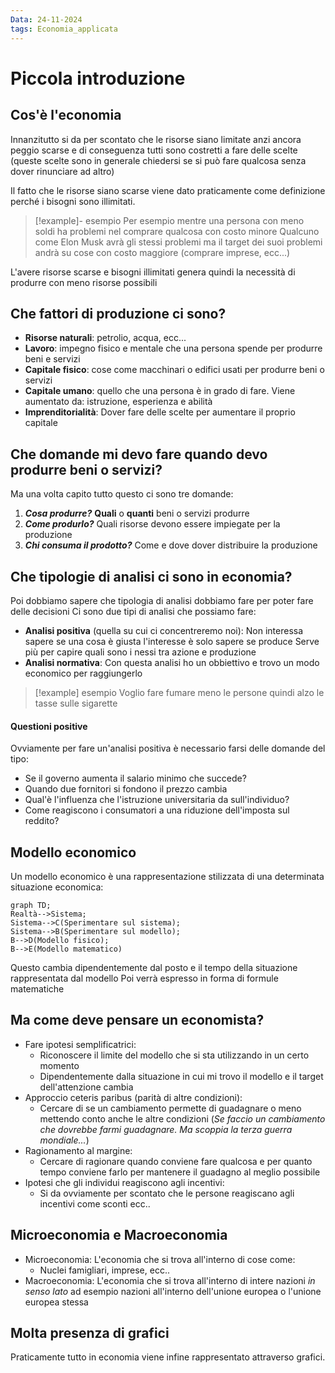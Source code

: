 ```yaml
---
Data: 24-11-2024
tags: Economia_applicata
---
```



# Piccola introduzione
## Cos'è l'economia
Innanzitutto si da per scontato che le risorse siano limitate anzi ancora peggio scarse e di conseguenza tutti sono costretti a fare delle scelte (queste scelte sono in generale chiedersi se si può fare qualcosa senza dover rinunciare ad altro)

Il fatto che le risorse siano scarse viene dato praticamente come definizione perché i bisogni sono illimitati.
> [!example]- esempio
> Per esempio mentre una persona con meno soldi ha problemi nel comprare qualcosa con costo minore
> Qualcuno come Elon Musk avrà gli stessi problemi ma il target dei suoi problemi andrà su cose con costo maggiore (comprare imprese, ecc...)

L'avere risorse scarse e bisogni illimitati genera quindi la necessità di produrre con meno risorse possibili

## Che fattori di produzione ci sono?
- **Risorse naturali**: 
  petrolio, acqua, ecc...
- **Lavoro**: 
  impegno fisico e mentale che una persona spende per produrre beni e servizi
- **Capitale fisico**: 
  cose come macchinari o edifici usati per produrre beni o servizi
- **Capitale umano**: 
  quello che una persona è in grado di fare. Viene aumentato da: istruzione, esperienza e abilità
- **Imprenditorialità**: 
  Dover fare delle scelte per aumentare il proprio capitale

## Che domande mi devo fare quando devo produrre beni o servizi?
Ma una volta capito tutto questo ci sono tre domande:
1. ***Cosa produrre?***
   **Quali** o **quanti** beni o servizi produrre
2. ***Come produrlo?***
   Quali risorse devono essere impiegate per la produzione
3. ***Chi consuma il prodotto?***
   Come e dove dover distribuire la produzione

## Che tipologie di analisi ci sono in economia?
Poi dobbiamo sapere che tipologia di analisi dobbiamo fare per poter fare delle decisioni
Ci sono due tipi di analisi che possiamo fare:
- **Analisi positiva** (quella su cui ci concentreremo noi):
	  Non interessa sapere se una cosa è giusta l'interesse è solo sapere se produce
	  Serve più per capire quali sono i nessi tra azione e produzione
- **Analisi normativa**:
	  Con questa analisi ho un obbiettivo e trovo un modo economico per raggiungerlo  
> [!example] esempio
> Voglio fare fumare meno le persone quindi alzo le tasse sulle sigarette

#### Questioni positive
Ovviamente per fare un'analisi positiva è necessario farsi delle domande del tipo:
- Se il governo aumenta il salario minimo che succede?
- Quando due fornitori si fondono il prezzo cambia
- Qual'è l'influenza che l'istruzione universitaria da sull'individuo?
- Come reagiscono i consumatori a una riduzione dell'imposta sul reddito?

## Modello economico
Un modello economico è una rappresentazione stilizzata di una determinata situazione economica:
```mermaid
graph TD;
Realtà-->Sistema;
Sistema-->C(Sperimentare sul sistema);
Sistema-->B(Sperimentare sul modello);
B-->D(Modello fisico);
B-->E(Modello matematico)
```

Questo cambia dipendentemente dal posto e il tempo della situazione rappresentata dal modello
Poi verrà espresso in forma di formule matematiche

## Ma come deve pensare un economista?
- Fare ipotesi semplificatrici:
	- Riconoscere il limite del modello che si sta utilizzando in un certo momento
	- Dipendentemente dalla situazione in cui mi trovo il modello e il target dell'attenzione cambia
- Approccio ceteris paribus (parità di altre condizioni):
	- Cercare di se un cambiamento permette di guadagnare o meno mettendo conto anche le altre condizioni (*Se faccio un cambiamento che dovrebbe farmi guadagnare. Ma scoppia la terza guerra mondiale...*)
- Ragionamento al margine:
	- Cercare di ragionare quando conviene fare qualcosa e per quanto tempo conviene farlo per mantenere il guadagno al meglio possibile 
- Ipotesi che gli individui reagiscono agli incentivi:
	- Si da ovviamente per scontato che le persone reagiscano agli incentivi come sconti ecc..

## Microeconomia e Macroeconomia
- Microeconomia: L'economia che si trova all'interno di cose come:
	- Nuclei famigliari, imprese, ecc..
- Macroeconomia: L'economia che si trova all'interno di intere nazioni *in senso lato* ad esempio nazioni all'interno dell'unione europea o l'unione europea stessa


## Molta presenza di grafici
Praticamente tutto in economia viene infine rappresentato attraverso grafici.